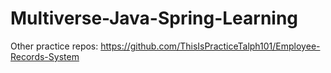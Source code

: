 # Multiverse-Java-Spring-Learning

Other practice repos:
https://github.com/ThisIsPracticeTalph101/Employee-Records-System
